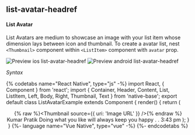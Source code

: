 ## list-avatar-headref
#### List Avatar

List Avatars are medium to showcase an image with your list item whose dimension lays between icon and thumbnail. To create a avatar list, nest <code>&lt;Thumbnail></code> component within <code>&lt;ListItem></code> component with <code>avatar</code> prop.

![Preview ios list-avatar-headref](https://github.com/GeekyAnts/NativeBase-KitchenSink/raw/v2.6.1/screenshots/ios/list-avatar.png)
![Preview android list-avatar-headref](https://github.com/GeekyAnts/NativeBase-KitchenSink/raw/v2.6.1/screenshots/android/list-avatar.png)

*Syntax*

{% codetabs name="React Native", type="js" -%}
import React, { Component } from 'react';
import { Container, Header, Content, List, ListItem, Left, Body, Right, Thumbnail, Text } from 'native-base';
export default class ListAvatarExample extends Component {
  render() {
    return (
      <Container>
        <Header />
        <Content>
          <List>
            <ListItem avatar>
              <Left>
                {% raw %}<Thumbnail source={{ uri: 'Image URL' }} />{% endraw %}
              </Left>
              <Body>
                <Text>Kumar Pratik</Text>
                <Text note>Doing what you like will always keep you happy . .</Text>
              </Body>
              <Right>
                <Text note>3:43 pm</Text>
              </Right>
            </ListItem>
          </List>
        </Content>
      </Container>
    );
  }
}
{%- language name="Vue Native", type="vue" -%}
<template>
  <nb-container>
    <nb-header />
    <nb-content>
      <nb-list-item avatar>
        <nb-left>
          <nb-thumbnail small :source="img.png" />
        </nb-left>
        <nb-body>
          <nb-text>Kumar Pratik</nb-Text>
          <nb-text note :numberOfLines="1">Doing what you like will always keep you happy . .</nb-Text>
        </nb-body>
        <nb-right>
          <nb-text note>3:43 pm</nb-text>
        </nb-right>
      </nb-list-item>
    </nb-content>
  </nb-container>
</template>
{%- endcodetabs %}
 <p>
    <div id="" class="mobileDevice" style="background: url(&quot;https://docs.nativebase.io/docs/assets/iosphone.png&quot;) no-repeat; padding: 63px 20px 100px 15px; width: 292px; height: 600px;margin:0 auto;float:none;">
        <img src="https://github.com/GeekyAnts/NativeBase-KitchenSink/raw/v2.6.1/screenshots/ios/list-avatar.png" alt="" style="display:block !important" />
    </div>
</p>
<br />
